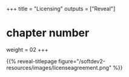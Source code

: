 +++
title = "Licensing"
outputs = ["Reveal"]
# chapter number
weight = 02
+++

{{% reveal-titlepage figure="/softdev2-resources/images/licenseagreement.png" %}}
